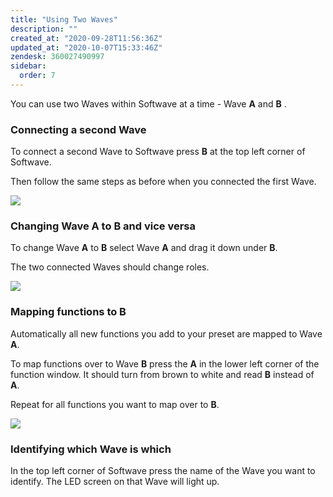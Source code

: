 ```yaml
---
title: "Using Two Waves"
description: ""
created_at: "2020-09-28T11:56:36Z"
updated_at: "2020-10-07T15:33:46Z"
zendesk: 360027490997
sidebar:
  order: 7
---
```


You can use two Waves within Softwave at a time - Wave **A** and **B** .

### Connecting a second Wave

To connect a second Wave to Softwave press **B** at the top left corner of Softwave.

Then follow the same steps as before when you connected the first Wave.

![](/images/article_360013699857_image_0.gif)

### Changing Wave **A** to **B** and vice versa

To change Wave **A** to **B** select Wave **A** and drag it down under **B**.

The two connected Waves should change roles.

![](/images/article_360013699857_image_1.gif)

### Mapping functions to B

Automatically all new functions you add to your preset are mapped to Wave **A**.

To map functions over to Wave **B** press the **A** in the lower left corner of the function window. It should turn from brown to white and read **B** instead of **A**.

Repeat for all functions you want to map over to **B**.

![](/images/article_360013699857_image_2.gif)

### Identifying which Wave is which

In the top left corner of Softwave press the name of the Wave you want to identify. The LED screen on that Wave will light up.
